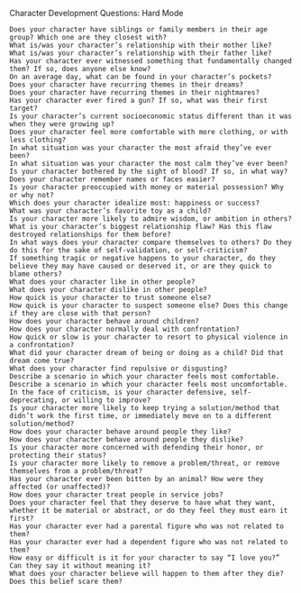 Character Development Questions: Hard Mode

    Does your character have siblings or family members in their age group? Which one are they closest with?
    What is/was your character’s relationship with their mother like?
    What is/was your character’s relationship with their father like?
    Has your character ever witnessed something that fundamentally changed them? If so, does anyone else know?
    On an average day, what can be found in your character’s pockets?
    Does your character have recurring themes in their dreams?
    Does your character have recurring themes in their nightmares?
    Has your character ever fired a gun? If so, what was their first target?
    Is your character’s current socioeconomic status different than it was when they were growing up?
    Does your character feel more comfortable with more clothing, or with less clothing?
    In what situation was your character the most afraid they’ve ever been?
    In what situation was your character the most calm they’ve ever been?
    Is your character bothered by the sight of blood? If so, in what way?
    Does your character remember names or faces easier?
    Is your character preoccupied with money or material possession? Why or why not?
    Which does your character idealize most: happiness or success?
    What was your character’s favorite toy as a child?
    Is your character more likely to admire wisdom, or ambition in others?
    What is your character’s biggest relationship flaw? Has this flaw destroyed relationships for them before?
    In what ways does your character compare themselves to others? Do they do this for the sake of self-validation, or self-criticism?
    If something tragic or negative happens to your character, do they believe they may have caused or deserved it, or are they quick to blame others?
    What does your character like in other people?
    What does your character dislike in other people?
    How quick is your character to trust someone else?
    How quick is your character to suspect someone else? Does this change if they are close with that person?
    How does your character behave around children?
    How does your character normally deal with confrontation?
    How quick or slow is your character to resort to physical violence in a confrontation?
    What did your character dream of being or doing as a child? Did that dream come true?
    What does your character find repulsive or disgusting?
    Describe a scenario in which your character feels most comfortable.
    Describe a scenario in which your character feels most uncomfortable.
    In the face of criticism, is your character defensive, self-deprecating, or willing to improve?
    Is your character more likely to keep trying a solution/method that didn’t work the first time, or immediately move on to a different solution/method?
    How does your character behave around people they like?
    How does your character behave around people they dislike?
    Is your character more concerned with defending their honor, or protecting their status?
    Is your character more likely to remove a problem/threat, or remove themselves from a problem/threat?
    Has your character ever been bitten by an animal? How were they affected (or unaffected)?
    How does your character treat people in service jobs?
    Does your character feel that they deserve to have what they want, whether it be material or abstract, or do they feel they must earn it first?
    Has your character ever had a parental figure who was not related to them?
    Has your character ever had a dependent figure who was not related to them?
    How easy or difficult is it for your character to say “I love you?” Can they say it without meaning it?
    What does your character believe will happen to them after they die? Does this belief scare them?
